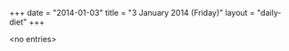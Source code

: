 +++
date = "2014-01-03"
title = "3 January 2014 (Friday)"
layout = "daily-diet"
+++

<p>&lt;no entries&gt;</p>